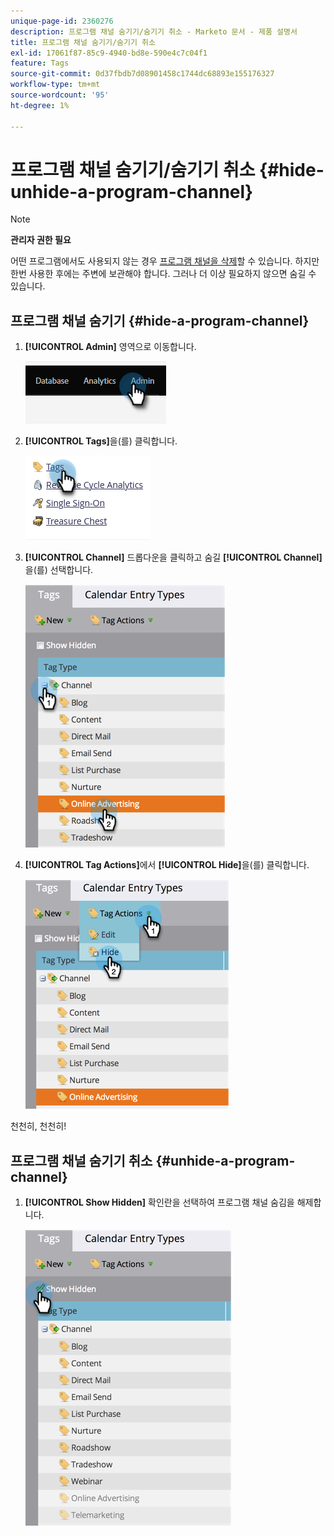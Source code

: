 ```yaml
---
unique-page-id: 2360276
description: 프로그램 채널 숨기기/숨기기 취소 - Marketo 문서 - 제품 설명서
title: 프로그램 채널 숨기기/숨기기 취소
exl-id: 17061f87-85c9-4940-bd8e-590e4c7c04f1
feature: Tags
source-git-commit: 0d37fbdb7d08901458c1744dc68893e155176327
workflow-type: tm+mt
source-wordcount: '95'
ht-degree: 1%

---
```


# 프로그램 채널 숨기기/숨기기 취소 {#hide-unhide-a-program-channel}

>[!NOTE]
>
>**관리자 권한 필요**

어떤 프로그램에서도 사용되지 않는 경우 [프로그램 채널을 삭제](/help/marketo/product-docs/administration/tags/delete-a-program-channel.md)할 수 있습니다.  하지만 한번 사용한 후에는 주변에 보관해야 합니다.  그러나 더 이상 필요하지 않으면 숨길 수 있습니다.

## 프로그램 채널 숨기기 {#hide-a-program-channel}

1. **[!UICONTROL Admin]** 영역으로 이동합니다.

   ![](assets/hide-unhide-a-program-channel-1.png)

1. **[!UICONTROL Tags]**&#x200B;을(를) 클릭합니다.

   ![](assets/hide-unhide-a-program-channel-2.png)

1. **[!UICONTROL Channel]** 드롭다운을 클릭하고 숨길 **[!UICONTROL Channel]**&#x200B;을(를) 선택합니다.

   ![](assets/hide-unhide-a-program-channel-3.png)

1. **[!UICONTROL Tag Actions]**&#x200B;에서 **[!UICONTROL Hide]**&#x200B;을(를) 클릭합니다.

   ![](assets/hide-unhide-a-program-channel-4.png)

천천히, 천천히!

## 프로그램 채널 숨기기 취소 {#unhide-a-program-channel}

1. **[!UICONTROL Show Hidden]** 확인란을 선택하여 프로그램 채널 숨김을 해제합니다.

   ![](assets/hide-unhide-a-program-channel-5.png)
